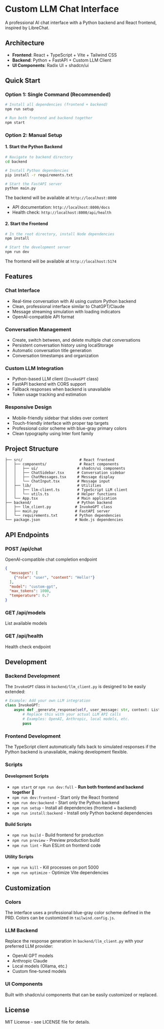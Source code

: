 # Custom LLM Chat Interface

A professional AI chat interface with a Python backend and React frontend, inspired by LibreChat.

## Architecture

- **Frontend**: React + TypeScript + Vite + Tailwind CSS
- **Backend**: Python + FastAPI + Custom LLM Client
- **UI Components**: Radix UI + shadcn/ui

## Quick Start

### Option 1: Single Command (Recommended)

```bash
# Install all dependencies (frontend + backend)
npm run setup

# Run both frontend and backend together
npm start
```

### Option 2: Manual Setup

#### 1. Start the Python Backend

```bash
# Navigate to backend directory
cd backend

# Install Python dependencies
pip install -r requirements.txt

# Start the FastAPI server
python main.py
```

The backend will be available at `http://localhost:8000`
- API documentation: `http://localhost:8000/docs`
- Health check: `http://localhost:8000/api/health`

#### 2. Start the Frontend

```bash
# In the root directory, install Node dependencies
npm install

# Start the development server
npm run dev
```

The frontend will be available at `http://localhost:5174`

## Features

### Chat Interface
- Real-time conversation with AI using custom Python backend
- Clean, professional interface similar to ChatGPT/Claude
- Message streaming simulation with loading indicators
- OpenAI-compatible API format

### Conversation Management
- Create, switch between, and delete multiple chat conversations
- Persistent conversation history using localStorage
- Automatic conversation title generation
- Conversation timestamps and organization

### Custom LLM Integration
- Python-based LLM client (`InvokeGPT` class)
- FastAPI backend with CORS support
- Fallback responses when backend is unavailable
- Token usage tracking and estimation

### Responsive Design
- Mobile-friendly sidebar that slides over content
- Touch-friendly interface with proper tap targets
- Professional color scheme with blue-gray primary colors
- Clean typography using Inter font family

## Project Structure

```
├── src/                          # React frontend
│   ├── components/               # React components
│   │   ├── ui/                  # shadcn/ui components
│   │   ├── ChatSidebar.tsx      # Conversation sidebar
│   │   ├── ChatMessages.tsx     # Message display
│   │   └── ChatInput.tsx        # Message input
│   ├── lib/                     # Utilities
│   │   ├── llm-client.ts        # TypeScript LLM client
│   │   └── utils.ts             # Helper functions
│   └── App.tsx                  # Main application
├── backend/                     # Python backend
│   ├── llm_client.py           # InvokeGPT class
│   ├── main.py                 # FastAPI server
│   └── requirements.txt        # Python dependencies
└── package.json                # Node.js dependencies
```

## API Endpoints

### POST /api/chat
OpenAI-compatible chat completion endpoint
```json
{
  "messages": [
    {"role": "user", "content": "Hello!"}
  ],
  "model": "custom-gpt",
  "max_tokens": 1000,
  "temperature": 0.7
}
```

### GET /api/models
List available models

### GET /api/health
Health check endpoint

## Development

### Backend Development
The `InvokeGPT` class in `backend/llm_client.py` is designed to be easily extended:

```python
# Example: Add your own LLM integration
class InvokeGPT:
    async def _generate_response(self, user_message: str, context: List[OpenAIMessage]) -> str:
        # Replace this with your actual LLM API calls
        # Examples: OpenAI, Anthropic, local models, etc.
        pass
```

### Frontend Development
The TypeScript client automatically falls back to simulated responses if the Python backend is unavailable, making development flexible.

### Scripts

#### Development Scripts
- `npm start` or `npm run dev:full` - **Run both frontend and backend together** 🚀
- `npm run dev:frontend` - Start only the React frontend
- `npm run dev:backend` - Start only the Python backend
- `npm run setup` - Install all dependencies (frontend + backend)
- `npm run install:backend` - Install only Python backend dependencies

#### Build Scripts
- `npm run build` - Build frontend for production
- `npm run preview` - Preview production build
- `npm run lint` - Run ESLint on frontend code

#### Utility Scripts
- `npm run kill` - Kill processes on port 5000
- `npm run optimize` - Optimize Vite dependencies

## Customization

### Colors
The interface uses a professional blue-gray color scheme defined in the PRD. Colors can be customized in `tailwind.config.js`.

### LLM Backend
Replace the response generation in `backend/llm_client.py` with your preferred LLM provider:
- OpenAI GPT models
- Anthropic Claude
- Local models (Ollama, etc.)
- Custom fine-tuned models

### UI Components
Built with shadcn/ui components that can be easily customized or replaced.

## License

MIT License - see LICENSE file for details.
